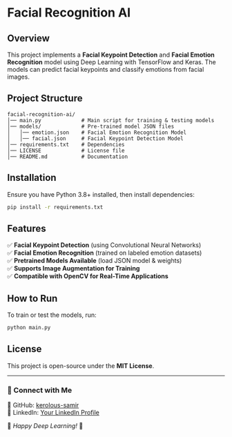 # Facial Recognition AI

## Overview
This project implements a **Facial Keypoint Detection** and **Facial Emotion Recognition** model using Deep Learning with TensorFlow and Keras. The models can predict facial keypoints and classify emotions from facial images.

## Project Structure
```
facial-recognition-ai/
│── main.py             # Main script for training & testing models
│── models/             # Pre-trained model JSON files
│   │── emotion.json    # Facial Emotion Recognition Model
│   │── facial.json     # Facial Keypoint Detection Model
│── requirements.txt    # Dependencies
│── LICENSE             # License file
│── README.md           # Documentation
```

## Installation
Ensure you have Python 3.8+ installed, then install dependencies:

```bash
pip install -r requirements.txt
```

## Features
✅ **Facial Keypoint Detection** (using Convolutional Neural Networks)  
✅ **Facial Emotion Recognition** (trained on labeled emotion datasets)  
✅ **Pretrained Models Available** (load JSON model & weights)  
✅ **Supports Image Augmentation for Training**  
✅ **Compatible with OpenCV for Real-Time Applications**  

## How to Run
To train or test the models, run:
```bash
python main.py
```

## License
This project is open-source under the **MIT License**.

---

### 🔗 Connect with Me
📌 GitHub: [kerolous-samir](https://github.com/kerolous-samir)  
📌 LinkedIn: [Your LinkedIn Profile](https://www.linkedin.com/in/kerolous-samir)  

🚀 *Happy Deep Learning!* 🎯
